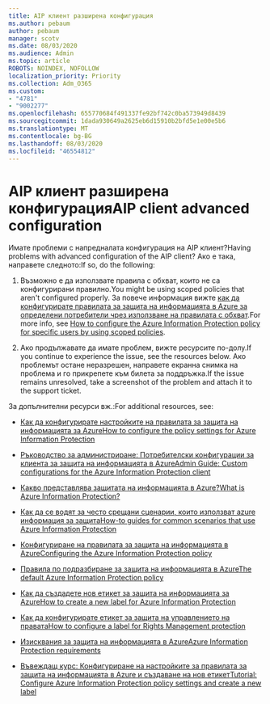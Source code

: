 ```yaml
---
title: AIP клиент разширена конфигурация
ms.author: pebaum
author: pebaum
manager: scotv
ms.date: 08/03/2020
ms.audience: Admin
ms.topic: article
ROBOTS: NOINDEX, NOFOLLOW
localization_priority: Priority
ms.collection: Adm_O365
ms.custom:
- "4781"
- "9002277"
ms.openlocfilehash: 655770684f491337fe92bf742c0ba573949d8439
ms.sourcegitcommit: 1dada930649a2625eb6d15910b2bfd5e1e00e5b6
ms.translationtype: MT
ms.contentlocale: bg-BG
ms.lasthandoff: 08/03/2020
ms.locfileid: "46554812"
---
```

# <a name="aip-client-advanced-configuration"></a><span data-ttu-id="aa1a8-102">AIP клиент разширена конфигурация</span><span class="sxs-lookup"><span data-stu-id="aa1a8-102">AIP client advanced configuration</span></span>

<span data-ttu-id="aa1a8-103">Имате проблеми с напредналата конфигурация на AIP клиент?</span><span class="sxs-lookup"><span data-stu-id="aa1a8-103">Having problems with advanced configuration of the AIP client?</span></span> <span data-ttu-id="aa1a8-104">Ако е така, направете следното:</span><span class="sxs-lookup"><span data-stu-id="aa1a8-104">If so, do the following:</span></span>

1. <span data-ttu-id="aa1a8-105">Възможно е да използвате правила с обхват, които не са конфигурирани правилно.</span><span class="sxs-lookup"><span data-stu-id="aa1a8-105">You might be using scoped policies that aren't configured properly.</span></span> <span data-ttu-id="aa1a8-106">За повече информация вижте [как да конфигурирате правилата за защита на информацията в Azure за определени потребители чрез използване на правилата с обхват](https://docs.microsoft.com/azure/information-protection/configure-policy-scope).</span><span class="sxs-lookup"><span data-stu-id="aa1a8-106">For more info, see [How to configure the Azure Information Protection policy for specific users by using scoped policies](https://docs.microsoft.com/azure/information-protection/configure-policy-scope).</span></span>

2. <span data-ttu-id="aa1a8-107">Ако продължавате да имате проблем, вижте ресурсите по-долу.</span><span class="sxs-lookup"><span data-stu-id="aa1a8-107">If you continue to experience the issue, see the resources below.</span></span> <span data-ttu-id="aa1a8-108">Ако проблемът остане неразрешен, направете екранна снимка на проблема и го прикрепете към билета за поддръжка.</span><span class="sxs-lookup"><span data-stu-id="aa1a8-108">If the issue remains unresolved,  take a screenshot of the problem and attach it to the support ticket.</span></span>

<span data-ttu-id="aa1a8-109">За допълнителни ресурси вж.:</span><span class="sxs-lookup"><span data-stu-id="aa1a8-109">For additional resources, see:</span></span>

- [<span data-ttu-id="aa1a8-110">Как да конфигурирате настройките на правилата за защита на информацията за Azure</span><span class="sxs-lookup"><span data-stu-id="aa1a8-110">How to configure the policy settings for Azure Information Protection</span></span>](https://docs.microsoft.com/azure/information-protection/configure-policy-settings)  
    
- [<span data-ttu-id="aa1a8-111">Ръководство за администриране: Потребителски конфигурации за клиента за защита на информацията в Azure</span><span class="sxs-lookup"><span data-stu-id="aa1a8-111">Admin Guide: Custom configurations for the Azure Information Protection client</span></span>](https://docs.microsoft.com/azure/information-protection/rms-client/client-admin-guide-customizations)  
    
- [<span data-ttu-id="aa1a8-112">Какво представлява защитата на информацията в Azure?</span><span class="sxs-lookup"><span data-stu-id="aa1a8-112">What is Azure Information Protection?</span></span>](https://docs.microsoft.com/azure/information-protection/what-is-information-protection)  
    
- [<span data-ttu-id="aa1a8-113">Как да се водят за често срещани сценарии, които използват azure информация за защита</span><span class="sxs-lookup"><span data-stu-id="aa1a8-113">How-to guides for common scenarios that use Azure Information Protection</span></span>](https://docs.microsoft.com/azure/information-protection/how-to-guides)  
    
- [<span data-ttu-id="aa1a8-114">Конфигуриране на правилата за защита на информацията в Azure</span><span class="sxs-lookup"><span data-stu-id="aa1a8-114">Configuring the Azure Information Protection policy</span></span>](https://docs.microsoft.com/azure/information-protection/deploy-use/configure-policy)  
    
- [<span data-ttu-id="aa1a8-115">Правила по подразбиране за защита на информацията в Azure</span><span class="sxs-lookup"><span data-stu-id="aa1a8-115">The default Azure Information Protection policy</span></span>](https://docs.microsoft.com/azure/information-protection/deploy-use/configure-policy-default)  
    
- [<span data-ttu-id="aa1a8-116">Как да създадете нов етикет за защита на информацията за Azure</span><span class="sxs-lookup"><span data-stu-id="aa1a8-116">How to create a new label for Azure Information Protection</span></span>](https://docs.microsoft.com/azure/information-protection/deploy-use/configure-policy-new-label)  
    
- [<span data-ttu-id="aa1a8-117">Как да конфигурирате етикет за защита на управлението на правата</span><span class="sxs-lookup"><span data-stu-id="aa1a8-117">How to configure a label for Rights Management protection</span></span>](https://docs.microsoft.com/azure/information-protection/deploy-use/configure-policy-protection)  
    
- [<span data-ttu-id="aa1a8-118">Изисквания за защита на информацията в Azure</span><span class="sxs-lookup"><span data-stu-id="aa1a8-118">Azure Information Protection requirements</span></span>](https://docs.microsoft.com/azure/information-protection/get-started/requirements)

- [<span data-ttu-id="aa1a8-119">Въвеждащ курс: Конфигуриране на настройките за правилата за защита на информацията в Azure и създаване на нов етикет</span><span class="sxs-lookup"><span data-stu-id="aa1a8-119">Tutorial: Configure Azure Information Protection policy settings and create a new label</span></span>](https://docs.microsoft.com/azure/information-protection/get-started/infoprotect-quick-start-tutorial)